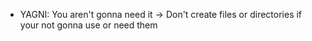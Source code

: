 - YAGNI: You aren't gonna need it -> Don't create files or directories if your not gonna use or need them
